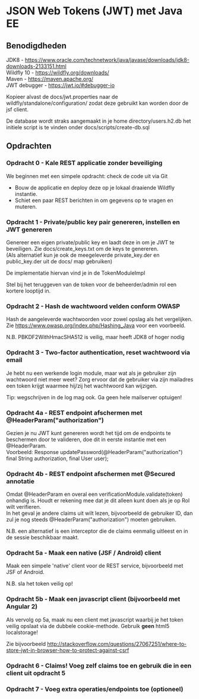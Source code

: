 JSON Web Tokens (JWT) met Java EE
=================================

Benodigdheden
-------------
JDK8 - https://www.oracle.com/technetwork/java/javase/downloads/jdk8-downloads-2133151.html  
Wildfly 10 - https://wildfly.org/downloads/  
Maven - https://maven.apache.org/  
JWT debugger - https://jwt.io/#debugger-io

Kopieer alvast de docs/jwt.properties naar de wildfly/standalone/configuration/ zodat deze gebruikt kan worden door de jsf client.

De database wordt straks aangemaakt in je home directory/users.h2.db het initiele script is te vinden onder docs/scripts/create-db.sql

Opdrachten
----------

### Opdracht 0 - Kale REST applicatie zonder beveiliging
We beginnen met een simpele opdracht: check de code uit via Git
* Bouw de applicatie en deploy deze op je lokaal draaiende Wildfly instantie.
* Schiet een paar REST berichten in om gegevens op te vragen en muteren.

### Opdracht 1 - Private/public key pair genereren, instellen en JWT genereren
Genereer een eigen private/public key en laadt deze in om je JWT te beveiligen. Zie docs/create_keys.txt om de keys te genereren.  
(Als alternatief kun je ook de meegeleverde private_key.der en public_key.der uit de docs/ map gebruiken)

De implementatie hiervan vind je in de TokenModuleImpl  

Stel bij het teruggeven van de token voor de beheerder/admin rol een kortere looptijd in.

### Opdracht 2 - Hash de wachtwoord velden conform OWASP
Hash de aangeleverde wachtwoorden voor zowel opslag als het vergelijken.  
Zie https://www.owasp.org/index.php/Hashing_Java voor een voorbeeld.

N.B. PBKDF2WithHmacSHA512 is veilig, maar heeft JDK8 of hoger nodig

### Opdracht 3 - Two-factor authentication, reset wachtwoord via email
Je hebt nu een werkende login module, maar wat als je gebruiker zijn wachtwoord niet meer weet? 
Zorg ervoor dat de gebruiker via zijn mailadres een token krijgt waarmee hij/zij het wachtwoord kan wijzigen.

Tip: wegschrijven in de log mag ook. Ga geen hele mailserver optuigen!

### Opdracht 4a - REST endpoint afschermen met @HeaderParam("authorization")
Gezien je nu JWT kunt genereren wordt het tijd om de endpoints te beschermen door te valideren, doe dit in eerste instantie met een @HeaderParam.  
Voorbeeld: Response updatePassword(@HeaderParam("authorization") final String authorization, final User user);

### Opdracht 4b - REST endpoint afschermen met @Secured annotatie
Omdat @HeaderParam en overal een verificationModule.validate(token) onhandig is. Houdt er rekening mee dat je dit alleen kunt doen als je op Rol wilt verifieren.  
In het geval je andere claims uit wilt lezen, bijvoorbeeld de gebruiker ID, dan zul je nog steeds @HeaderParam("authorization") moeten gebruiken.

N.B. een alternatief is een interceptor die de claims eenmalig uitleest en in de sessie beschikbaar maakt.

### Opdracht 5a - Maak een native (JSF / Android) client
Maak een simpele 'native' client voor de REST service, bijvoorbeeld met JSF of Android.

N.B. sla het token veilig op! 

### Opdracht 5b - Maak een javascript client (bijvoorbeeld met Angular 2)
Als vervolg op 5a, maak nu een client met javascript waarbij je het token veilig opslaat via de dubbele cookie-methode. Gebruik **geen** html5 localstorage!

Zie bijvoorbeeld http://stackoverflow.com/questions/27067251/where-to-store-jwt-in-browser-how-to-protect-against-csrf

### Opdracht 6 - Claims! Voeg zelf claims toe en gebruik die in een client uit opdracht 5

### Opdracht 7 - Voeg extra operaties/endpoints toe (optioneel)